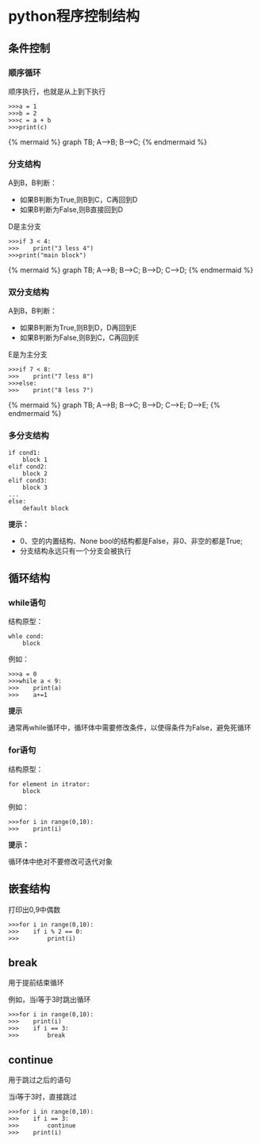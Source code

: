 # python程序控制结构
## 条件控制
### 顺序循环
顺序执行，也就是从上到下执行
```
>>>a = 1
>>>b = 2
>>>c = a + b
>>>print(c)
```

{% mermaid %}
graph TB;
  A-->B;
  B-->C;
{% endmermaid %}

### 分支结构
A到B，B判断：

+ 如果B判断为True,则B到C，C再回到D
+ 如果B判断为False,则B直接回到D

D是主分支
```
>>>if 3 < 4:
>>>    print("3 less 4")
>>>print("main block")
```

{% mermaid %}
graph TB;
  A-->B;
  B-->C;
  B-->D;
  C-->D;
{% endmermaid %}

### 双分支结构
A到B，B判断：

+ 如果B判断为True,则B到D，D再回到E
+ 如果B判断为False,则B到C，C再回到E

E是为主分支
```
>>>if 7 < 8:
>>>    print("7 less 8")
>>>else:
>>>    print("8 less 7")
```

{% mermaid %}
graph TB;
  A-->B;
  B-->C;
  B-->D;
  C-->E;
  D-->E;
{% endmermaid %}

### 多分支结构
```
if cond1:
    block 1
elif cond2:
    block 2
elif cond3:
    block 3
...
else:
    default block
```

**提示：**

* 0、空的内置结构、None bool的结构都是False，非0、非空的都是True;
* 分支结构永远只有一个分支会被执行


## 循环结构
### while语句
结构原型：
```
whle cond:
    block
```
例如：
```
>>>a = 0
>>>while a < 9:
>>>    print(a)
>>>    a+=1
```
**提示**

通常再while循环中，循环体中需要修改条件，以使得条件为False，避免死循环

### for语句
结构原型：
```
for element in itrator:
    block
```
例如：
```
>>>for i in range(0,10):
>>>    print(i)
```
**提示：**

循环体中绝对不要修改可迭代对象
## 嵌套结构
打印出0,9中偶数

```
>>>for i in range(0,10):
>>>    if i % 2 == 0:
>>>        print(i)
```
## break
用于提前结束循环

例如，当i等于3时跳出循环
```
>>>for i in range(0,10):
>>>    print(i)
>>>    if i == 3:
>>>        break
```
## continue
用于跳过之后的语句

当i等于3时，直接跳过
```
>>>for i in range(0,10):
>>>    if i == 3:
>>>        continue
>>>    print(i)
```
